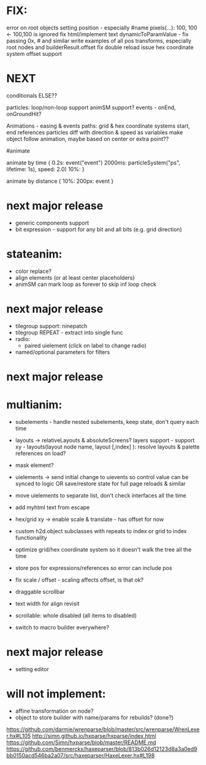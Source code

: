 

FIX: 
===================================
error on root objects setting position - especially #name pixels(...): 100, 100 <- 100,100 is ignored
fix html/implement text
dynamicToParamValue - fix passing 0x, # and similar
write examples of all pos transforms, especially root nodes and builderResult.offset
fix double reload issue
hex coordinate system offset support 


NEXT
===================================
conditionals ELSE??


particles:
    loop/non-loop support
    animSM support?
    events - onEnd, onGroundHit?



Animations - easing & events
paths: 
    grid & hex coordinate systems
    start, end references
    particles diff with direction & speed as variables
    make object follow animation, maybe based on center or extra point??



#animate

animate <path> by time {
    0.2s: event("event")
    2000ms: particleSystem("ps", lifetime: 1s), speed: 2.0)
    10%:
}

animate <path> by distance {
    10%: 
    200px: event
}




next major release
===================================
* generic components support
* bit expression - support for any bit and all bits (e.g. grid direction)
# stateanim:
* color replace? 
* align elements (or at least center placeholders)
* animSM can mark loop as forever to skip inf loop check


next major release
===================================
* tilegroup support:  ninepatch 
* tilegroup REPEAT - extract into single func
* radio: 
    * paired uielement (click on label to change radio)
* named/optional parameters for filters


next major release
========================
 # multianim:
* subelements - handle nested subelements, keep state, don't query each time
* layouts -> relativeLayouts & absoluteScreens? layers support - support xy - layouts(layout node name, layout [,index] ): resolve layouts & palette references on load?
* mask element?
* uielements -> send initial change to uievents so control value can be synced to logic OR save/restore state for full page reloads & similar
* move uielements to separate list, don't check interfaces all the time
* add myhtml text from escape
* hex/grid xy -> enable scale & translate - has offset for now
* custom h2d.object subclasses with repeats to index or grid to index functionality

* optimize grid/hex coordinate system so it doesn't walk the tree all the time
* store pos for expressions/references so error can include pos
* fix scale / offset  - scaling affects offset, is that ok?
* draggable scrollbar 

* text width for align revisit
* scrollable: whole disabled (all items to disabled)
* switch to macro builder everywhere?




next major release
========================
* setting editor


will not implement:
===================
* affine transformation on node?
* object to store builder with name/params for rebuilds? (done?)









https://github.com/darmie/wrenparse/blob/master/src/wrenparse/WrenLexer.hx#L105
http://simn.github.io/hxparse/hxparse/index.html
https://github.com/Simn/hxparse/blob/master/README.md
https://github.com/benmerckx/haxeparser/blob/813b026d12123d8a3a0ed9bb0150acd546ba2a07/src/haxeparser/HaxeLexer.hx#L198

